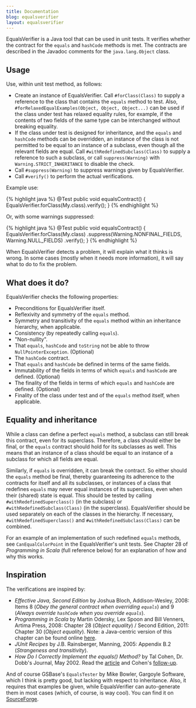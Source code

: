```yaml
---
title: Documentation
blog: equalsverifier
layout: equalsverifier
---
```

EqualsVerifier is a Java tool that can be used in unit tests. It verifies whether the contract for the `equals` and `hashCode` methods is met. The contracts are described in the Javadoc comments for the `java.lang.Object` class.


Usage
-----
Use, within unit test method, as follows:

* Create an instance of EqualsVerifier. Call `#forClass(Class)` to supply a reference to the class that contains the `equals` method to test. Also, `#forRelaxedEqualExamples(Object, Object, Object...)` can be used if the class under test has relaxed equality rules, for example, if the contents of two fields of the same type can be interchanged without breaking equality.
* If the class under test is designed for inheritance, and the `equals` and `hashCode` methods can be overridden, an instance of the class is not permitted to be equal to an instance of a subclass, even though all the relevant fields are equal. Call `#withRedefinedSubclass(Class)` to supply a reference to such a subclass, or call `suppress(Warning)` with `Warning.STRICT_INHERITANCE` to disable the check.
* Call `#suppress(Warning)` to suppress warnings given by EqualsVerifier.
* Call `#verify()` to perform the actual verifications.

Example use:

{% highlight java %}
@Test
public void equalsContract() {
    EqualsVerifier.forClass(My.class).verify();
}
{% endhighlight %}

Or, with some warnings suppressed:

{% highlight java %}
@Test
public void equalsContract() {
    EqualsVerifier.forClass(My.class)
            .suppress(Warning.NONFINAL_FIELDS, Warning.NULL_FIELDS)
            .verify();
}
{% endhighlight %}

When EqualsVerifier detects a problem, it will explain what it thinks is wrong. In some cases (mostly when it needs more information), it will say what to do to fix the problem.


What does it do?
----------------
EqualsVerifier checks the following properties:

* Preconditions for EqualsVerifier itself.
* Reflexivity and symmetry of the `equals` method.
* Symmetry and transitivity of the `equals` method within an inheritance hierarchy, when applicable.
* Consistency (by repeatedly calling `equals`).
* "Non-nullity".
* That `equals`, `hashCode` and `toString` not be able to throw `NullPointerException`. (Optional)
* The `hashCode` contract.
* That `equals` and `hashCode` be defined in terms of the same fields.
* Immutability of the fields in terms of which `equals` and `hashCode` are defined. (Optional)
* The finality of the fields in terms of which `equals` and `hashCode` are defined. (Optional)
* Finality of the class under test and of the `equals` method itself, when applicable.


Equality and inheritance
------------------------
While a class can define a perfect `equals` method, a subclass can still break this contract, even for its superclass. Therefore, a class should either be final, or the `equals` contract should hold for its subclasses as well. This means that an instance of a class should be equal to an instance of a subclass for which all fields are equal.

Similarly, if `equals` is overridden, it can break the contract. So either should the `equals` method be final, thereby guaranteeing its adherence to the contracts for itself and all its subclasses, or instances of a class that redefines `equals` may never equal instances of its superclass, even when their (shared) state is equal. This should be tested by calling `#withRedefinedSuperclass()` (in the subclass) or `#withRedefinedSubclass(Class)` (in the superclass). EqualsVerifier should be used separately on each of the classes in the hierarchy. If necessary, `#withRedefinedSuperclass()` and `#withRedefinedSubclass(Class)` can be combined.

For an example of an implementation of such redefined `equals` methods, see `CanEqualColorPoint` in the EqualsVerifier's unit tests. See Chapter 28 of _Programming in Scala_ (full reference below) for an explanation of how and why this works.


Inspiration
-----------
The verifications are inspired by:

* _Effective Java, Second Edition_ by Joshua Bloch, Addison-Wesley, 2008: Items 8 (_Obey the general contract when overriding `equals`_) and 9 (_Always override `hashCode` when you override `equals`_).
* _Programming in Scala_ by Martin Odersky, Lex Spoon and Bill Venners, Artima Press, 2008: Chapter 28 (_Object equality_) / Second Edition, 2011: Chapter 30 (_Object equality_). Note: a Java-centric version of this chapter can be found online [here](http://www.artima.com/lejava/articles/equality.html).
* _JUnit Recipes_ by J.B. Rainsberger, Manning, 2005: Appendix B.2 (_Strangeness and transitivity_).
* _How Do I Correctly Implement the equals() Method?_ by Tal Cohen, Dr. Dobb's Journal, May 2002. Read the [article](http://www.ddj.com/java/184405053) and Cohen's [follow-up](http://tal.forum2.org/equals).

And of course GSBase's `EqualsTester` by Mike Bowler, Gargoyle Software, which I think is pretty good, but lacking with respect to inheritance. Also, it requires that examples be given, while EqualsVerifier can auto-generate them in most cases (which, of course, is way cool). You can find it on [SourceForge](http://gsbase.sourceforge.net/index.html).
